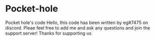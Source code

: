 # Pocket-hole
Pocket hole's code
Hello, this code has been written by eg#7475 on discord. Pleae feel free to add me and ask any questions and join the support server! Thanks for supporting us
